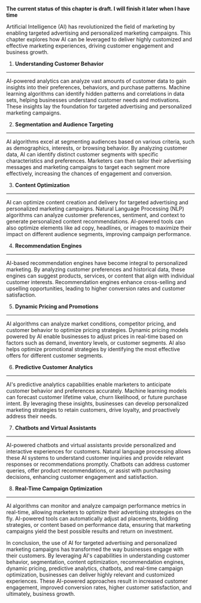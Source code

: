 **The current status of this chapter is draft. I will finish it later when I have time**

Artificial Intelligence (AI) has revolutionized the field of marketing by enabling targeted advertising and personalized marketing campaigns. This chapter explores how AI can be leveraged to deliver highly customized and effective marketing experiences, driving customer engagement and business growth.

1. **Understanding Customer Behavior**
--------------------------------------

AI-powered analytics can analyze vast amounts of customer data to gain insights into their preferences, behaviors, and purchase patterns. Machine learning algorithms can identify hidden patterns and correlations in data sets, helping businesses understand customer needs and motivations. These insights lay the foundation for targeted advertising and personalized marketing campaigns.

2. **Segmentation and Audience Targeting**
------------------------------------------

AI algorithms excel at segmenting audiences based on various criteria, such as demographics, interests, or browsing behavior. By analyzing customer data, AI can identify distinct customer segments with specific characteristics and preferences. Marketers can then tailor their advertising messages and marketing campaigns to target each segment more effectively, increasing the chances of engagement and conversion.

3. **Content Optimization**
---------------------------

AI can optimize content creation and delivery for targeted advertising and personalized marketing campaigns. Natural Language Processing (NLP) algorithms can analyze customer preferences, sentiment, and context to generate personalized content recommendations. AI-powered tools can also optimize elements like ad copy, headlines, or images to maximize their impact on different audience segments, improving campaign performance.

4. **Recommendation Engines**
-----------------------------

AI-based recommendation engines have become integral to personalized marketing. By analyzing customer preferences and historical data, these engines can suggest products, services, or content that align with individual customer interests. Recommendation engines enhance cross-selling and upselling opportunities, leading to higher conversion rates and customer satisfaction.

5. **Dynamic Pricing and Promotions**
-------------------------------------

AI algorithms can analyze market conditions, competitor pricing, and customer behavior to optimize pricing strategies. Dynamic pricing models powered by AI enable businesses to adjust prices in real-time based on factors such as demand, inventory levels, or customer segments. AI also helps optimize promotional strategies by identifying the most effective offers for different customer segments.

6. **Predictive Customer Analytics**
------------------------------------

AI's predictive analytics capabilities enable marketers to anticipate customer behavior and preferences accurately. Machine learning models can forecast customer lifetime value, churn likelihood, or future purchase intent. By leveraging these insights, businesses can develop personalized marketing strategies to retain customers, drive loyalty, and proactively address their needs.

7. **Chatbots and Virtual Assistants**
--------------------------------------

AI-powered chatbots and virtual assistants provide personalized and interactive experiences for customers. Natural language processing allows these AI systems to understand customer inquiries and provide relevant responses or recommendations promptly. Chatbots can address customer queries, offer product recommendations, or assist with purchasing decisions, enhancing customer engagement and satisfaction.

8. **Real-Time Campaign Optimization**
--------------------------------------

AI algorithms can monitor and analyze campaign performance metrics in real-time, allowing marketers to optimize their advertising strategies on the fly. AI-powered tools can automatically adjust ad placements, bidding strategies, or content based on performance data, ensuring that marketing campaigns yield the best possible results and return on investment.

In conclusion, the use of AI for targeted advertising and personalized marketing campaigns has transformed the way businesses engage with their customers. By leveraging AI's capabilities in understanding customer behavior, segmentation, content optimization, recommendation engines, dynamic pricing, predictive analytics, chatbots, and real-time campaign optimization, businesses can deliver highly relevant and customized experiences. These AI-powered approaches result in increased customer engagement, improved conversion rates, higher customer satisfaction, and ultimately, business growth.
